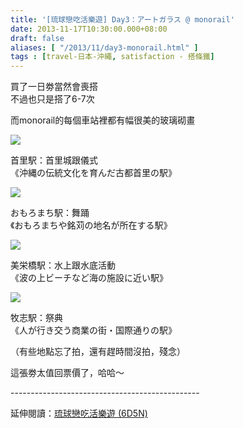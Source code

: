 ```yaml
---
title: '[琉球戀吃活樂遊] Day3：アートガラス @ monorail'
date: 2013-11-17T10:30:00.000+08:00
draft: false
aliases: [ "/2013/11/day3-monorail.html" ]
tags : [travel-日本-沖繩, satisfaction - 搭條鐵]
---
```


買了一日劵當然會喪搭  
不過也只是搭了6-7次  
  
而monorail的每個車站裡都有幅很美的玻璃砌畫  

![](/images/okinawa3j.jpg)

首里駅：首里城跟儀式  
《沖縄の伝統文化を育んだ古都首里の駅》  

![](/images/okinawa3j1.jpg)

おもろまち駅：舞踊  
《おもろまちや銘苅の地名が所在する駅》  

![](/images/okinawa3j2.jpg)

美栄橋駅：水上跟水底活動  
《波の上ビーチなど海の施設に近い駅》  

![](/images/okinawa3j3.jpg)

牧志駅：祭典  
《人が行き交う商業の街・国際通りの駅》  
  
（有些地點忘了拍，還有趕時間沒拍，殘念）  
  
這張劵太值回票價了，哈哈～  
  
\-----------------------------------------------  
  
延伸閱讀：[琉球戀吃活樂遊 (6D5N)](https://hidie.net/okinawa6d5n/)
